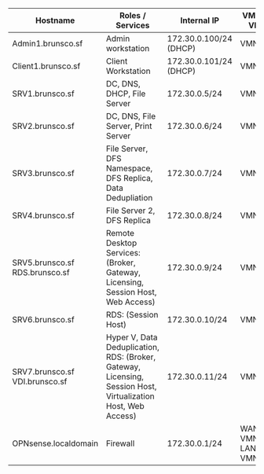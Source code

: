 | Hostname | Roles / Services | Internal IP | VMNET / VLAN | External IP | Default Gateway | External Ports | Notes |
| ---- | ---- | ---- | ---- | ---- | ---- | ---- | ---- |
| Admin1.brunsco.sf | Admin workstation | 172.30.0.100/24 (DHCP) | VMNET15 | N/A | 172.30.0.1 | N/A | Used for administering the servers remotely. |
| Client1.brunsco.sf | Client Workstation | 172.30.0.101/24<br>(DHCP) | VMNET15 | N/A | 172.30.0.1 | N/A | Used for testing client access to services. |
| SRV1.brunsco.sf | DC, DNS, DHCP, File Server | 172.30.0.5/24 | VMNET15 | N/A | 172.30.0.1 | N/A | DC1, Used as main DNS server for network. |
| SRV2.brunsco.sf | DC, DNS, File Server, Print Server | 172.30.0.6/24 | VMNET15 | N/A | 172.30.0.1 | N/A | DC2 - used for replication. |
| SRV3.brunsco.sf | File Server, DFS Namespace, DFS Replica, Data Dedupliation | 172.30.0.7/24 | VMNET15 | N/A | 172.30.0.1 | N/A | FS1 - namespace server, primary member for replication. |
| SRV4.brunsco.sf | File Server 2, DFS Replica | 172.30.0.8/24 | VMNET15 | N/A | 172.30.0.1 | N/A | FS2 - DFS replication between FS1 & FS2. |
| SRV5.brunsco.sf<br>RDS.brunsco.sf | Remote Desktop Services: (Broker, Gateway, Licensing, Session Host, Web Access)  | 172.30.0.9/24 | VMNET15 | N/A | 172.30.0.1 | N/A | RDS1 - Session-based deployment<br>`https://rds.brunsco.sf/RDWeb`. |
| SRV6.brunsco.sf | RDS: (Session Host) | 172.30.0.10/24 | VMNET15 | N/A | 172.30.0.1 | N/A | RDS2 - used as a secondary session host (Load Balancing). |
| SRV7.brunsco.sf<br>VDI.brunsco.sf | Hyper V, Data Deduplication, RDS: (Broker, Gateway, Licensing, Session Host, Virtualization Host, Web Access) | 172.30.0.11/24 | VMNET15 | N/A | 172.30.0.1 | N/A | RDS3 - VDI Deployment - <br>VDI Pool and VDI Private<br>`https://vdi.brunsco.sf/RDWeb`. |
| OPNsense.localdomain | Firewall | 172.30.0.1/24 | WAN > VMNET1<br>LAN > VMNET15 | 10.10.72.104/20<br>(DHCP) | 10.10.79.254 | 80, 443 > LAN,<br>443 > RDS1 | Firewall - used for internet access from LAN. Port forward setup through HTTPS. |
